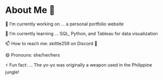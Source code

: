 # About Me 👋

<!-- **Ancient921/Ancient921** is a ✨ _special_ ✨ repository because its `README.md` (this file) appears on your GitHub profile. 

Here are some ideas to get you started: -->

🔭 I’m currently working on ...
a personal portfolio website

🌱 I’m currently learning ...
SQL, Python, and Tableau for data visualization

<!-- 👯 I’m looking to collaborate on ... -->

<!-- 🤔 I’m looking for help with ... -->

<!-- 💬 Ask me about ... -->

📫 How to reach me: skittle259 on Discord 👾

😄 Pronouns: she/her/hers

⚡ Fun fact: ... The yo-yo was originally a weapon used in the Philippine jungle!
